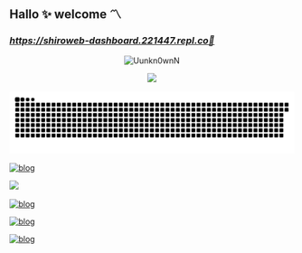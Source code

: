 ## Hallo ✨ welcome 〽️
### ***https://shiroweb-dashboard.221447.repl.co🌸***

<p align="center"><img title="Uunkn0wnN" src="https://media.giphy.com/media/lKpZ5OGoWkI5BkgTWv/giphy.gif"></p>

<div align="center">
  <a href="https://github.com/Uunkn0wnN">
  <img height="180em" src="https://github-readme-stats.vercel.app/api?username=Uunkn0wnN&show_icons=true&theme=dracula&include_all_commits=true&count_private=true"/>
  
![Snake animation](https://github.com/Uunkn0wnN/Uunkn0wnN/blob/output/github-contribution-grid-snake.svg)
</div>
  
[![blog](https://img.shields.io/badge/Whatsapp-25D366?style=for-the-badge&logo=whatsapp&logoColor=white 
)](https://api.whatsapp.com/send?phone=628983755600&text=Hola!%halo%20hai%20😸%20saya%20dari%20GitHub) 
  
<a href="https://instagram.com/22.1447" target="_blank"><img src="https://img.shields.io/badge/-Instagram-%23E4405F?style=for-the-badge&logo=instagram&logoColor=white" target="_blank"></a>

[![blog](https://img.shields.io/badge/discord-696362?style=for-the-badge&logo=discorf&logoColor=white)](https://discord.gg/UFTXkxRrWT)

  
[![blog](https://img.shields.io/badge/YouTube-FF0000?style=for-the-badge&logo=youtube&logoColor=white)
](https://youtube.com/channel/UC_w0uOuASLUMS5l3XLoB6Wg)

[![blog](https://img.shields.io/twitter/url?label=22_1447&style=social&url=https%3A%2F%2Ftwitter.com%2F22_1447%3Ft%3DWKw6-0TkaGP8QbODUWVgpg%26s%3D08)](https://twitter.com/22_1447?t=WKw6-0TkaGP8QbODUWVgpg&s=08)

